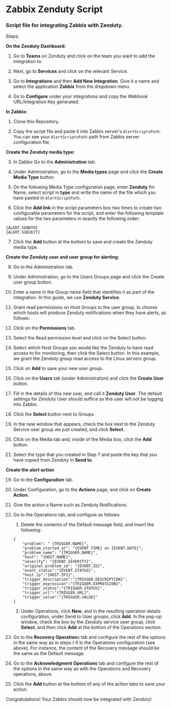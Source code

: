 # Zabbix Zenduty Script

### Script file for integrating Zabbix with Zenduty.

Steps:

**On the Zenduty Dashboard:**

1. Go to **Teams** on Zenduty and click on the team you want to add the integration to.

2. Next, go to **Services** and click on the relevant Service.

3. Go to **Integrations** and then **Add New Integration**. Give it a name and select the application **Zabbix** from the dropdown menu.
4. Go to **Configure** under your integrations and copy the Webhook URL/Integration Key generated.

**In Zabbix:**

1. Clone this Repository.

2. Copy the script file and paste it into Zabbix server's `AlertScriptsPath`. You can see your `AlertScriptsPath` path from Zabbix server configuration file.

**Create the Zenduty media type:**

3. In Zabbix Go to the **Administration** tab.

4. Under Administration, go to the **Media types** page and click the **Create Media Type** button.

5. On the following Media Type configuration page, enter **Zenduty** for Name, select script in **type** and write the name of the file which you have pasted in `AlertScriptPath`.

6. Click the **Add link** in the script parameters box two times to create two configurable parameters for the script, and enter the following template values for the two parameters in exactly the following order:
  ```
  {ALERT.SENDTO}
  {ALERT.SUBJECT}
  ```
7. Click the **Add** button at the bottom to save and create the Zenduty media type.

**Create the Zenduty user and user group for alerting:**

8. Go to the Administration tab.

9. Under Administration, go to the Users Groups page and click the Create user group button.

10. Enter a name in the Group name field that identifies it as part of the integration. In this guide, we use **Zenduty Service**.

11. Grant read permissions on Host Groups to the user group, to choose which hosts will produce Zenduty notifications when they have alerts, as follows:
  1. Click on the **Permissions** tab.
  2. Select the Read permission level and click on the Select button.
  3. Select which Host Groups you would like the Zenduty to have read access to for monitoring, then click the Select button. In this example, we grant the Zenduty group read access to the Linux servers group.

12. Click on **Add** to save your new user group.

13. Click on the **Users** tab (under Administration) and click the **Create User** button.

14. Fill in the details of this new user, and call it **Zenduty User**. The default settings for Zenduty User should suffice as this user will not be logging into Zabbix.

15. Click the **Select** button next to Groups.

16. In the new window that appears, check the box next to the Zenduty Service user group we just created, and click **Select**.

17. Click on the Media tab and, inside of the Media box, click the **Add** button. 

18. Select the type that you created in Step 7 and paste the key that you have copied from Zenduty in **Send to**.

**Create the alert action**

19. Go to the **Configuration** tab.
20. Under Configuration, go to the **Actions** page, and click on **Create Action**.
21. Give the action a Name such as Zenduty Notifications.
22. Go to the Operations tab, and configure as follows:
    1. Delete the contents of the Default message field, and insert the following:
    ```
    {
        "problem": " {TRIGGER.NAME}",
        "problem_started_at": "{EVENT.TIME} on {EVENT.DATE}",
        "problem_name": "{TRIGGER.NAME}",
        "host": "{HOST.NAME}",
        "severity": "{EVENT.SEVERITY}",
        "original_problem_id": "{EVENT.ID}",
        "event_status":"{EVENT.STATUS}",
        "host_ip":"{HOST.IP1}",
        "trigger_description":"{TRIGGER.DESCRIPTION}",
        "trigger_expression":"{TRIGGER.EXPRESSION}",
        "trigger_status":"{TRIGGER.STATUS}",
        "trigger_url":"{TRIGGER.URL}",
        "trigger_value":"{TRIGGER.VALUE}"
    }
    ```
    2. Under Operations, click **New**, and in the resulting operation details configuration, under Send to User groups, click **Add**. In the pop-up window, check the box by the Zenduty service user group, click **Select**, and then click **Add** at the bottom of the Operations section.

23. Go to the **Recovery Operation**s tab and configure the rest of the options in the same way as in steps I-II in the Operations configuration (see above). For instance, the content of the Recovery message should be the same as the Default message.

24. Go to the **Acknowledgment Operations** tab and configure the rest of the options in the same way as with the Operations and Recovery operations, above.

25. Click the **Add** button at the bottom of any of the action tabs to save your action.

Congratulations! Your Zabbix should now be integrated with Zenduty!




